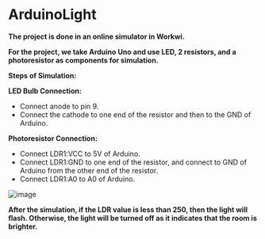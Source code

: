 # ArduinoLight

**The project is done in an online simulator in Workwi.**

**For the project, we take Arduino Uno and use LED, 2 resistors, and a photoresistor as components for simulation.**

**Steps of Simulation:**

**LED Bulb Connection:**
- Connect anode to pin 9.
- Connect the cathode to one end of the resistor and then to the GND of Arduino.

**Photoresistor Connection:**
- Connect LDR1:VCC to 5V of Arduino.
- Connect LDR1:GND to one end of the resistor, and connect to GND of Arduino from the other end of the resistor.
- Connect LDR1:A0 to A0 of Arduino.

![image](https://github.com/RokayaNeeraj/ArduinoLight/assets/83056819/9686fe06-5118-4628-9f36-7735e2e5b298)

**After the simulation, if the LDR value is less than 250, then the light will flash. Otherwise, the light will be turned off as it indicates that the room is brighter.**
